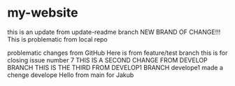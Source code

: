 # my-website
this is an update from update-readme branch
NEW BRAND OF CHANGE!!!
This is problematic from local repo

problematic changes from GitHub
Here is from feature/test branch
this is for closing issue number 7
THIS IS A SECOND CHANGE FROM DEVELOP BRANCH
THIS IS THE THIRD FROM DEVELOP1 BRANCH
develope1 made a chenge
develope
Hello from main for Jakub
